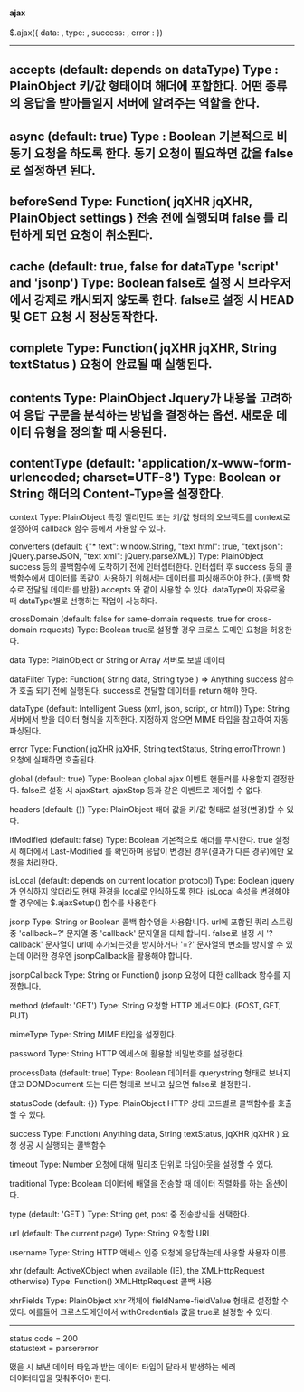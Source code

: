 #### ajax

$.ajax({
    data: ,
    type: ,
    success: ,
    error : 
})

---
accepts (default: depends on dataType)
Type : PlainObject
키/값 형태이며 해더에 포함한다. 어떤 종류의 응답을 받아들일지 서버에 알려주는 역할을 한다.
---
async (default: true)
Type : Boolean
기본적으로 비동기 요청을 하도록 한다. 동기 요청이 필요하면 값을 false로 설정하면 된다.
---
beforeSend
Type: Function(  jqXHR jqXHR, PlainObject settings )
전송 전에 실행되며 false 를 리턴하게 되면 요청이 취소된다.
---
cache (default: true, false for dataType 'script' and 'jsonp')
Type: Boolean
false로 설정 시 브라우저에서 강제로 캐시되지 않도록 한다.
false로 설정 시 HEAD 및 GET 요청 시 정상동작한다.
---
complete
Type: Function( jqXHR jqXHR, String textStatus )
요청이 완료될 때 실행된다.
---
contents
Type: PlainObject
Jquery가 내용을 고려하여 응답 구문을 분석하는 방법을 결정하는 옵션.
새로운 데이터 유형을 정의할 때 사용된다.
---
contentType (default: 'application/x-www-form-urlencoded; charset=UTF-8')
Type: Boolean or String
해더의 Content-Type을 설정한다.
---
context
Type: PlainObject
특정 엘리먼트 또는 키/값 형태의 오브젝트를 context로 설정하여 callback 함수 등에서 사용할 수 있다.

converters (default: {"* text": window.String, "text html": true, "text json": jQuery.parseJSON, "text xml": jQuery.parseXML})
Type: PlainObject
success 등의 콜백함수에 도착하기 전에 인터셉터한다.
인터셉터 후 success 등의 콜백함수에서 데이터를 똑같이 사용하기 위해서는 데이터를 파싱해주어야 한다.
(콜백 함수로 전달될 데이터를 반환)
accepts 와 같이 사용할 수 있다. dataType이 자유로울 때 dataType별로 선행하는 작업이 사능하다.

crossDomain (default: false for same-domain requests, true for cross-domain requests)
Type: Boolean
true로 설정할 경우 크로스 도메인 요청을 허용한다.

data
Type: PlainObject or String or Array
서버로 보낼 데이터

dataFilter
Type: Function( String data, String type ) => Anything
success 함수가 호출 되기 전에 실행된다.
success로 전달할 데이터를 return 해야 한다.

dataType (default: Intelligent Guess (xml, json, script, or html))
Type: String
서버에서 받을 데이터 형식을 지적한다.
지정하지 않으면 MIME 타입을 참고하여 자동 파싱된다.

error
Type: Function( jqXHR jqXHR, String textStatus, String errorThrown )
요청에 실패하면 호출된다.

global (default: true)
Type: Boolean
global ajax 이벤트 핸들러를 사용할지 결정한다.
false로 설정 시 ajaxStart, ajaxStop 등과 같은 이벤트로 제어할 수 없다.

headers (default: {})
Type: PlainObject
해더 값을 키/값 형태로 설정(변경)할 수 있다.

ifModified (default: false)
Type: Boolean
기본적으로 해더를 무시한다.
true 설정 시 해더에서 Last-Modified 를 확인하며 응답이 변경된 경우(결과가 다른 경우)에만 요청을 처리한다.

isLocal (default: depends on current location protocol)
Type: Boolean
jquery가 인식하지 않더라도 현재 환경을 local로 인식하도록 한다. isLocal 속성을 변경해야 할 경우에는 $.ajaxSetup() 함수를 사용한다.

jsonp
Type: String or Boolean
콜백 함수명을 사용합니다. url에 포함된 쿼리 스트링 중 'callback=?' 문자열 중 'callback' 문자열을 대체 합니다.
false로 설정 시 '?callback' 문자열이 url에 추가되는것을 방지하거나 '=?' 문자열의 변조를 방지할 수 있는데 이러한 경우엔 jsonpCallback을 활용해야 합니다.

jsonpCallback
Type: String or Function()
jsonp 요청에 대한 callback 함수를 지정합니다.

method (default: 'GET')
Type: String
요청할 HTTP 메서드이다. (POST, GET, PUT)

mimeType
Type: String
MIME 타입을 설정한다.

password
Type: String
HTTP 엑세스에 활용할 비밀번호를 설정한다.

processData (default: true)
Type: Boolean
데이터를 querystring 형태로 보내지 않고 DOMDocument 또는 다른 형태로 보내고 싶으면 false로 설정한다.


statusCode (default: {})
Type: PlainObject
HTTP 상태 코드별로 콜백함수를 호출 할 수 있다.

success
Type: Function( Anything data, String textStatus, jqXHR jqXHR )
요청 성공 시 실행되는 콜백함수

timeout
Type: Number
요청에 대해 밀리초 단위로 타임아웃을 설정할 수 있다.

traditional
Type: Boolean
데이터에 배열을 전송할 때 데이터 직렬화를 하는 옵션이다.

type (default: 'GET')
Type: String
get, post 중 전송방식을 선택한다.

 

url (default: The current page)
Type: String
요청할 URL

username
Type: String
HTTP 액세스 인증 요청에 응답하는데 사용할 사용자 이름.

xhr (default: ActiveXObject when available (IE), the XMLHttpRequest otherwise)
Type: Function()
XMLHttpRequest 콜백 사용

xhrFields
Type: PlainObject
xhr 객체에 fieldName-fieldValue 형태로 설정할 수 있다.
예를들어 크로스도메인에서 withCredentials 값을 true로 설정할 수 있다.

---

status code = 200         
statustext = parsererror                 

떴을 시 보낸 데이터 타입과 받는 데이터 타입이 달라서 발생하는 에러              
데이터타입을 맞춰주어야 한다.                 

